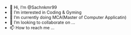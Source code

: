 - 👋 Hi, I’m @Sachnkmr99
- 👀 I’m interested in Coding & Gyming
- 🌱 I’m currently doing MCA(Master of Computer Applicatin)
- 💞️ I’m looking to collaborate on ...
- 📫 How to reach me ...

<!---
Sachnkmr99/Sachnkmr99 is a ✨ special ✨ repository because its `README.md` (this file) appears on your GitHub profile.
You can click the Preview link to take a look at your changes.
--->
